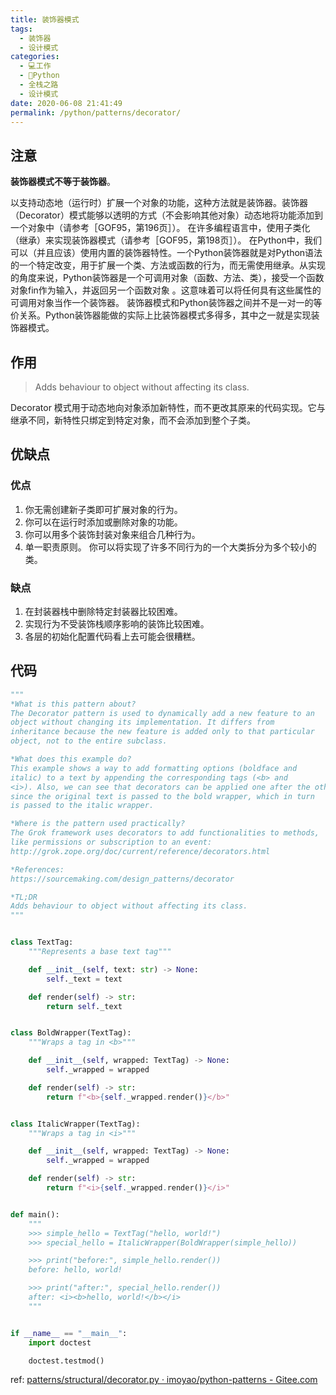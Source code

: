 ```yaml
---
title: 装饰器模式
tags: 
  - 装饰器
  - 设计模式
categories: 
  - 💻工作
  - 🐍Python
  - 全栈之路
  - 设计模式
date: 2020-06-08 21:41:49
permalink: /python/patterns/decorator/
---
```

## 注意
**装饰器模式不等于装饰器**。

以支持动态地（运行时）扩展一个对象的功能，这种方法就是装饰器。装饰器（Decorator）模式能够以透明的方式（不会影响其他对象）动态地将功能添加到一个对象中（请参考［GOF95，第196页］）。
在许多编程语言中，使用子类化（继承）来实现装饰器模式（请参考［GOF95，第198页］）。
在Python中，我们可以（并且应该）使用内置的装饰器特性。一个Python装饰器就是对Python语法的一个特定改变，用于扩展一个类、方法或函数的行为，而无需使用继承。从实现的角度来说，Python装饰器是一个可调用对象（函数、方法、类），接受一个函数对象fin作为输入，并返回另一个函数对象 。这意味着可以将任何具有这些属性的可调用对象当作一个装饰器。
装饰器模式和Python装饰器之间并不是一对一的等价关系。Python装饰器能做的实际上比装饰器模式多得多，其中之一就是实现装饰器模式。

## 作用
> Adds behaviour to object without affecting its class.

Decorator 模式用于动态地向对象添加新特性，而不更改其原来的代码实现。它与继承不同，新特性只绑定到特定对象，而不会添加到整个子类。

## 优缺点
### 优点
1. 你无需创建新子类即可扩展对象的行为。
2. 你可以在运行时添加或删除对象的功能。
3. 你可以用多个装饰封装对象来组合几种行为。
4. 单一职责原则。 你可以将实现了许多不同行为的一个大类拆分为多个较小的类。
### 缺点
1. 在封装器栈中删除特定封装器比较困难。
2. 实现行为不受装饰栈顺序影响的装饰比较困难。
3. 各层的初始化配置代码看上去可能会很糟糕。

## 代码

```python
"""
*What is this pattern about?
The Decorator pattern is used to dynamically add a new feature to an
object without changing its implementation. It differs from
inheritance because the new feature is added only to that particular
object, not to the entire subclass.

*What does this example do?
This example shows a way to add formatting options (boldface and
italic) to a text by appending the corresponding tags (<b> and
<i>). Also, we can see that decorators can be applied one after the other,
since the original text is passed to the bold wrapper, which in turn
is passed to the italic wrapper.

*Where is the pattern used practically?
The Grok framework uses decorators to add functionalities to methods,
like permissions or subscription to an event:
http://grok.zope.org/doc/current/reference/decorators.html

*References:
https://sourcemaking.com/design_patterns/decorator

*TL;DR
Adds behaviour to object without affecting its class.
"""


class TextTag:
    """Represents a base text tag"""

    def __init__(self, text: str) -> None:
        self._text = text

    def render(self) -> str:
        return self._text


class BoldWrapper(TextTag):
    """Wraps a tag in <b>"""

    def __init__(self, wrapped: TextTag) -> None:
        self._wrapped = wrapped

    def render(self) -> str:
        return f"<b>{self._wrapped.render()}</b>"


class ItalicWrapper(TextTag):
    """Wraps a tag in <i>"""

    def __init__(self, wrapped: TextTag) -> None:
        self._wrapped = wrapped

    def render(self) -> str:
        return f"<i>{self._wrapped.render()}</i>"


def main():
    """
    >>> simple_hello = TextTag("hello, world!")
    >>> special_hello = ItalicWrapper(BoldWrapper(simple_hello))

    >>> print("before:", simple_hello.render())
    before: hello, world!

    >>> print("after:", special_hello.render())
    after: <i><b>hello, world!</b></i>
    """


if __name__ == "__main__":
    import doctest

    doctest.testmod()

```
ref: [patterns/structural/decorator.py · imoyao/python-patterns - Gitee.com](https://gitee.com/imoyao/python-patterns/blob/master/patterns/structural/decorator.py#)